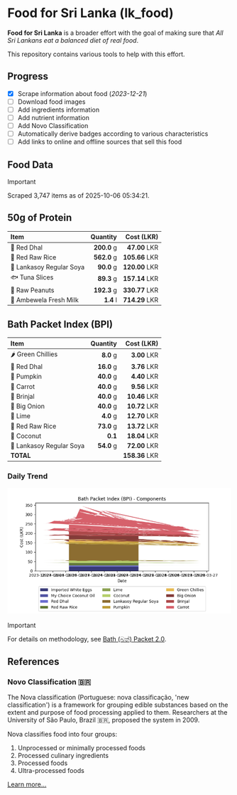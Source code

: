 # Food for Sri Lanka (lk_food)

**Food for Sri Lanka** is a broader effort with the goal of making sure that *All Sri Lankans eat a balanced diet of real food*.

This repository contains various tools to help with this effort.

## Progress

* [X] Scrape information about food (*2023-12-21*)
* [ ] Download food images
* [ ] Add ingredients information
* [ ] Add nutrient information
* [ ] Add Novo Classification
* [ ] Automatically derive badges according to various characteristics
* [ ] Add links to online and offline sources that sell this food

## Food Data

> [!IMPORTANT]
> Scraped 3,747 items as of 2025-10-06 05:34:21.

## 50g of Protein

<div id="table_protein">

Item | Quantity | Cost (LKR)
:--- | ---: | ---:
🍲 Red Dhal | **200.0** g | **47.00** LKR
🍚 Red Raw Rice | **562.0** g | **105.66** LKR
🍲 Lankasoy Regular Soya | **90.0** g | **120.00** LKR
🐟 Tuna Slices | **89.3** g | **157.14** LKR
🥜 Raw Peanuts | **192.3** g | **330.77** LKR
🥛 Ambewela Fresh Milk | **1.4** l | **714.29** LKR

</div>

## Bath Packet Index (BPI)

<div id="table_bp">

Item | Quantity | Cost (LKR)
:--- | ---: | ---:
🌶️ Green Chillies | **8.0** g | **3.00** LKR
🍲 Red Dhal | **16.0** g | **3.76** LKR
🎃 Pumpkin | **40.0** g | **4.40** LKR
🥕 Carrot | **40.0** g | **9.56** LKR
🍆 Brinjal | **40.0** g | **10.46** LKR
🧅 Big Onion | **40.0** g | **10.72** LKR
🍋 Lime | **4.0** g | **12.70** LKR
🍚 Red Raw Rice | **73.0** g | **13.72** LKR
🥥 Coconut | **0.1**  | **18.04** LKR
🍲 Lankasoy Regular Soya | **54.0** g | **72.00** LKR
**TOTAL** |   | **158.36** LKR

</div>

### Daily Trend

![BPI](images/bpi.png)

> [!IMPORTANT]
> For details on methodology, see [Bath (බත්) Packet 2.0](https://medium.com/on-economics/bath-%E0%B6%B6%E0%B6%AD%E0%B7%8A-packet-2-0-f3e999c54bf5).

## References

### Novo Classification 🇧🇷

The Nova classification (Portuguese: nova classificação, 'new classification') is a framework for grouping edible substances based on the extent and purpose of food processing applied to them. Researchers at the University of São Paulo, Brazil 🇧🇷, proposed the system in 2009.

Nova classifies food into four groups:

1. Unprocessed or minimally processed foods
2. Processed culinary ingredients
3. Processed foods
4. Ultra-processed foods

[Learn more...](https://en.wikipedia.org/wiki/Nova_classification)
